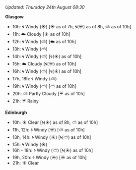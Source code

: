 *Updated: Thursday 24th August 08:30*

**Glasgow**

* 10h: :cyclone: Windy (:sunny:) [:sunny: as of 7h, :cyclone:(:sunny:) as of 8h, :partly_sunny: as of 10h]
* 11h: :cloud: Cloudy [:sunny: as of 10h]
* 12h: :cyclone: Windy (:partly_sunny:) [:cloud: as of 10h]
* 13h: :cyclone: Windy (:partly_sunny:)
* 14h: :cyclone: Windy (:partly_sunny:) [:cyclone:(:sunny:) as of 10h]
* 15h: :cloud: Cloudy [:cyclone:(:sunny:) as of 10h]
* 16h: :cyclone: Windy (:partly_sunny:) [:cyclone:(:sunny:) as of 10h]
* 17h, 18h: :cyclone: Windy (:partly_sunny:)
* 19h: :cyclone: Windy (:partly_sunny:) [:partly_sunny: as of 10h]
* 20h: :partly_sunny: Partly Cloudy [:umbrella: as of 10h]
* 21h: :umbrella: Rainy

**Edinburgh**

* 10h: :sunny: Clear [:cyclone:(:sunny:) as of 8h, :partly_sunny: as of 10h]
* 11h, 12h: :cyclone: Windy (:sunny:) [:partly_sunny: as of 10h]
* 13h, 14h: :cyclone: Windy (:sunny:) [:cyclone:(:partly_sunny:) as of 10h]
* 15h: :cyclone: Windy (:sunny:)
* 16h - 18h: :cyclone: Windy (:partly_sunny:) [:cyclone:(:sunny:) as of 10h]
* 19h, 20h: :cyclone: Windy (:sunny:) [:sunny: as of 10h]
* 21h: :sunny: Clear

